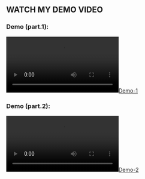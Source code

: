 ## WATCH MY DEMO VIDEO 

### Demo (part.1):
[![Demo-1](https://record-project.s3.ap-southeast-2.amazonaws.com/demo1-done.mp4?response-content-disposition=inline&X-Amz-Security-Token=IQoJb3JpZ2luX2VjEP7%2F%2F%2F%2F%2F%2F%2F%2F%2F%2FwEaDmFwLXNvdXRoZWFzdC0yIkgwRgIhAIqIjWnyjpEtUviXdQTlRowsfQHXBCaVKbE6j2QIOyA7AiEA6Bn36b3ZG4E632E6SXUTnSHIrGghnx0MiAITQ%2Fqe6VMq5AIIVxAAGgwzNDU5NDA2MjQyNjYiDCBqe1yxOpWCxFhhzSrBAgPPAGac1yP%2FtLfM6GgMC%2FGJSEBkfXe7WHPAllVoIjlXVuNlozr6oKpw8EM1HbIW9yY1j2UTi%2Bk1RspS6yr3w5LuX2KTAIdYHbzpRSrcnvsMViN7cMI7p1WNZQO%2BowUhrBbLtNk3PmtMwOLXYNzVRR1eu1ka9H7pmruspMoUv5Atl7O1W66GhXUOze%2FbsvhL9O9cNcm2Wq%2BcD%2BcxlcVYv4nx%2F0AxlGhGvUQ6CeXJ6FthoVP9cqdQvq5hggZ6gN0iMmdLrJfBAqCFYKjfj8Om9ReV848iQOJuRXO34gy3cd0D2%2Fnh25Hpo5nRrHInRDjFbJEqoVx1wtsXLO9wBdn9AoyyeCl6rIKp1g3RDe8I8hBj4e61%2By8uYBT36GSE5b1FQYN%2F2rHEIslxNJ4aiqIpr0%2FtNPwpSPqRP%2BqcapJsTGZucTDa4cyxBjqyAriTc11odZiPU5xJrkFqDQKaIjA9N9x9UUAgpyWktU7Wtk%2BQOLpAnZHUyaOznaslEi1PisC64le%2FcdpVf2wtkR%2BMHsNXMcVezSiMgYc7WkCXrL8B%2FnQrx0XzMXS%2F8hxOkuO5tiPDzPst%2BU47WStMBWH597REd1QwXLgnAo7WMVax7qt2wC3I26bXFxt5MHUGlNEUVkDRcFoSy%2B6jAOh8Lx8EZbqbNHVEfcrTELWawYHiMf%2B%2B8D3MJafEmKGRqLOXyAIUcfIruou0w%2FR6K81rS2SbooVt8scPTjFs3r9k03Tj8xZX2FU5FaOFZU%2BZGlrT9aerPxlHp0ypjCGsA2aKpNJkvImbzJ3zWdelAiF5VvMo35F8RSW3YiWvYEdIEnVxI15VV%2Ff7O85AieWgTBO34ZhOMw%3D%3D&X-Amz-Algorithm=AWS4-HMAC-SHA256&X-Amz-Date=20240502T111257Z&X-Amz-SignedHeaders=host&X-Amz-Expires=300&X-Amz-Credential=ASIAVBC5LAOFM2ZBW5FZ%2F20240502%2Fap-southeast-2%2Fs3%2Faws4_request&X-Amz-Signature=6aa52664582ea640811119952796ca4538d232e8afa741449f0bbbbfc861854b)](https://record-project.s3.ap-southeast-2.amazonaws.com/demo1-done.mp4?response-content-disposition=inline&X-Amz-Security-Token=IQoJb3JpZ2luX2VjEP7%2F%2F%2F%2F%2F%2F%2F%2F%2F%2FwEaDmFwLXNvdXRoZWFzdC0yIkgwRgIhAIqIjWnyjpEtUviXdQTlRowsfQHXBCaVKbE6j2QIOyA7AiEA6Bn36b3ZG4E632E6SXUTnSHIrGghnx0MiAITQ%2Fqe6VMq5AIIVxAAGgwzNDU5NDA2MjQyNjYiDCBqe1yxOpWCxFhhzSrBAgPPAGac1yP%2FtLfM6GgMC%2FGJSEBkfXe7WHPAllVoIjlXVuNlozr6oKpw8EM1HbIW9yY1j2UTi%2Bk1RspS6yr3w5LuX2KTAIdYHbzpRSrcnvsMViN7cMI7p1WNZQO%2BowUhrBbLtNk3PmtMwOLXYNzVRR1eu1ka9H7pmruspMoUv5Atl7O1W66GhXUOze%2FbsvhL9O9cNcm2Wq%2BcD%2BcxlcVYv4nx%2F0AxlGhGvUQ6CeXJ6FthoVP9cqdQvq5hggZ6gN0iMmdLrJfBAqCFYKjfj8Om9ReV848iQOJuRXO34gy3cd0D2%2Fnh25Hpo5nRrHInRDjFbJEqoVx1wtsXLO9wBdn9AoyyeCl6rIKp1g3RDe8I8hBj4e61%2By8uYBT36GSE5b1FQYN%2F2rHEIslxNJ4aiqIpr0%2FtNPwpSPqRP%2BqcapJsTGZucTDa4cyxBjqyAriTc11odZiPU5xJrkFqDQKaIjA9N9x9UUAgpyWktU7Wtk%2BQOLpAnZHUyaOznaslEi1PisC64le%2FcdpVf2wtkR%2BMHsNXMcVezSiMgYc7WkCXrL8B%2FnQrx0XzMXS%2F8hxOkuO5tiPDzPst%2BU47WStMBWH597REd1QwXLgnAo7WMVax7qt2wC3I26bXFxt5MHUGlNEUVkDRcFoSy%2B6jAOh8Lx8EZbqbNHVEfcrTELWawYHiMf%2B%2B8D3MJafEmKGRqLOXyAIUcfIruou0w%2FR6K81rS2SbooVt8scPTjFs3r9k03Tj8xZX2FU5FaOFZU%2BZGlrT9aerPxlHp0ypjCGsA2aKpNJkvImbzJ3zWdelAiF5VvMo35F8RSW3YiWvYEdIEnVxI15VV%2Ff7O85AieWgTBO34ZhOMw%3D%3D&X-Amz-Algorithm=AWS4-HMAC-SHA256&X-Amz-Date=20240502T111257Z&X-Amz-SignedHeaders=host&X-Amz-Expires=300&X-Amz-Credential=ASIAVBC5LAOFM2ZBW5FZ%2F20240502%2Fap-southeast-2%2Fs3%2Faws4_request&X-Amz-Signature=6aa52664582ea640811119952796ca4538d232e8afa741449f0bbbbfc861854b)

### Demo (part.2):
[![Demo-2](https://record-project.s3.ap-southeast-2.amazonaws.com/demo2-done.mp4?response-content-disposition=inline&X-Amz-Security-Token=IQoJb3JpZ2luX2VjEP7%2F%2F%2F%2F%2F%2F%2F%2F%2F%2FwEaDmFwLXNvdXRoZWFzdC0yIkgwRgIhAIqIjWnyjpEtUviXdQTlRowsfQHXBCaVKbE6j2QIOyA7AiEA6Bn36b3ZG4E632E6SXUTnSHIrGghnx0MiAITQ%2Fqe6VMq5AIIVxAAGgwzNDU5NDA2MjQyNjYiDCBqe1yxOpWCxFhhzSrBAgPPAGac1yP%2FtLfM6GgMC%2FGJSEBkfXe7WHPAllVoIjlXVuNlozr6oKpw8EM1HbIW9yY1j2UTi%2Bk1RspS6yr3w5LuX2KTAIdYHbzpRSrcnvsMViN7cMI7p1WNZQO%2BowUhrBbLtNk3PmtMwOLXYNzVRR1eu1ka9H7pmruspMoUv5Atl7O1W66GhXUOze%2FbsvhL9O9cNcm2Wq%2BcD%2BcxlcVYv4nx%2F0AxlGhGvUQ6CeXJ6FthoVP9cqdQvq5hggZ6gN0iMmdLrJfBAqCFYKjfj8Om9ReV848iQOJuRXO34gy3cd0D2%2Fnh25Hpo5nRrHInRDjFbJEqoVx1wtsXLO9wBdn9AoyyeCl6rIKp1g3RDe8I8hBj4e61%2By8uYBT36GSE5b1FQYN%2F2rHEIslxNJ4aiqIpr0%2FtNPwpSPqRP%2BqcapJsTGZucTDa4cyxBjqyAriTc11odZiPU5xJrkFqDQKaIjA9N9x9UUAgpyWktU7Wtk%2BQOLpAnZHUyaOznaslEi1PisC64le%2FcdpVf2wtkR%2BMHsNXMcVezSiMgYc7WkCXrL8B%2FnQrx0XzMXS%2F8hxOkuO5tiPDzPst%2BU47WStMBWH597REd1QwXLgnAo7WMVax7qt2wC3I26bXFxt5MHUGlNEUVkDRcFoSy%2B6jAOh8Lx8EZbqbNHVEfcrTELWawYHiMf%2B%2B8D3MJafEmKGRqLOXyAIUcfIruou0w%2FR6K81rS2SbooVt8scPTjFs3r9k03Tj8xZX2FU5FaOFZU%2BZGlrT9aerPxlHp0ypjCGsA2aKpNJkvImbzJ3zWdelAiF5VvMo35F8RSW3YiWvYEdIEnVxI15VV%2Ff7O85AieWgTBO34ZhOMw%3D%3D&X-Amz-Algorithm=AWS4-HMAC-SHA256&X-Amz-Date=20240502T111518Z&X-Amz-SignedHeaders=host&X-Amz-Expires=300&X-Amz-Credential=ASIAVBC5LAOFM2ZBW5FZ%2F20240502%2Fap-southeast-2%2Fs3%2Faws4_request&X-Amz-Signature=02e5e8f42622d712ec7a4a7cb42616b0b0b0a68b35379c63c988f4ba7264ab93)](https://record-project.s3.ap-southeast-2.amazonaws.com/demo2-done.mp4?response-content-disposition=inline&X-Amz-Security-Token=IQoJb3JpZ2luX2VjEP7%2F%2F%2F%2F%2F%2F%2F%2F%2F%2FwEaDmFwLXNvdXRoZWFzdC0yIkgwRgIhAIqIjWnyjpEtUviXdQTlRowsfQHXBCaVKbE6j2QIOyA7AiEA6Bn36b3ZG4E632E6SXUTnSHIrGghnx0MiAITQ%2Fqe6VMq5AIIVxAAGgwzNDU5NDA2MjQyNjYiDCBqe1yxOpWCxFhhzSrBAgPPAGac1yP%2FtLfM6GgMC%2FGJSEBkfXe7WHPAllVoIjlXVuNlozr6oKpw8EM1HbIW9yY1j2UTi%2Bk1RspS6yr3w5LuX2KTAIdYHbzpRSrcnvsMViN7cMI7p1WNZQO%2BowUhrBbLtNk3PmtMwOLXYNzVRR1eu1ka9H7pmruspMoUv5Atl7O1W66GhXUOze%2FbsvhL9O9cNcm2Wq%2BcD%2BcxlcVYv4nx%2F0AxlGhGvUQ6CeXJ6FthoVP9cqdQvq5hggZ6gN0iMmdLrJfBAqCFYKjfj8Om9ReV848iQOJuRXO34gy3cd0D2%2Fnh25Hpo5nRrHInRDjFbJEqoVx1wtsXLO9wBdn9AoyyeCl6rIKp1g3RDe8I8hBj4e61%2By8uYBT36GSE5b1FQYN%2F2rHEIslxNJ4aiqIpr0%2FtNPwpSPqRP%2BqcapJsTGZucTDa4cyxBjqyAriTc11odZiPU5xJrkFqDQKaIjA9N9x9UUAgpyWktU7Wtk%2BQOLpAnZHUyaOznaslEi1PisC64le%2FcdpVf2wtkR%2BMHsNXMcVezSiMgYc7WkCXrL8B%2FnQrx0XzMXS%2F8hxOkuO5tiPDzPst%2BU47WStMBWH597REd1QwXLgnAo7WMVax7qt2wC3I26bXFxt5MHUGlNEUVkDRcFoSy%2B6jAOh8Lx8EZbqbNHVEfcrTELWawYHiMf%2B%2B8D3MJafEmKGRqLOXyAIUcfIruou0w%2FR6K81rS2SbooVt8scPTjFs3r9k03Tj8xZX2FU5FaOFZU%2BZGlrT9aerPxlHp0ypjCGsA2aKpNJkvImbzJ3zWdelAiF5VvMo35F8RSW3YiWvYEdIEnVxI15VV%2Ff7O85AieWgTBO34ZhOMw%3D%3D&X-Amz-Algorithm=AWS4-HMAC-SHA256&X-Amz-Date=20240502T111518Z&X-Amz-SignedHeaders=host&X-Amz-Expires=300&X-Amz-Credential=ASIAVBC5LAOFM2ZBW5FZ%2F20240502%2Fap-southeast-2%2Fs3%2Faws4_request&X-Amz-Signature=02e5e8f42622d712ec7a4a7cb42616b0b0b0a68b35379c63c988f4ba7264ab93)
